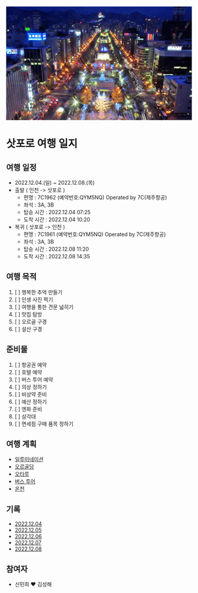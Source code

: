 ![img](https://github.com/hae92/20221204/blob/main/images/%EC%82%BF%ED%8F%AC%EB%A1%9C.jpg)
# 삿포로 여행 일지
## 여행 일정
- 2022.12.04.(일) ~ 2022.12.08.(목)
- 출발 ( 인천 -> 삿포로 )
   - 편명 : 7C1962 (예약번호:QYM5NQ) Operated by 7C(제주항공)
   - 좌석 : 3A, 3B
   - 탑승 시간 : 2022.12.04 07:25
   - 도착 시간 : 2022.12.04 10:20
- 복귀 ( 삿포로 -> 인천 )
   - 편명 : 7C1961 (예약번호:QYM5NQ) Operated by 7C(제주항공)
   - 좌석 : 3A, 3B
   - 탑승 시간 : 2022.12.08 11:20
   - 도착 시간 : 2022.12.08 14:35
## 여행 목적
1. [ ] 행복한 추억 만들기
2. [ ] 인생 사진 찍기
3. [ ] 여행을 통한 견문 넓히기
4. [ ] 맛집 탐방
5. [ ] 오르골 구경
6. [ ] 설산 구경
## 준비물
1. [ ] 항공권 예약
2. [ ] 호텔 예약
3. [ ] 버스 투어 예약
4. [ ] 의상 정하기
5. [ ] 비상약 준비
6. [ ] 예산 정하기
7. [ ] 엔화 준비
8. [ ] 삼각대
9. [ ] 면세점 구매 품목 정하기
## 여행 계획
- [일루미네이션](https://github.com/hae92/20221204/blob/main/destination/%EC%9D%BC%EB%A3%A8%EB%AF%B8%EB%84%A4%EC%9D%B4%EC%85%98.md)
- [오르골당](https://github.com/hae92/20221204/blob/main/destination/%EC%98%A4%EB%A5%B4%EA%B3%A8%EB%8B%B9.md)
- [오타루](https://github.com/hae92/20221204/blob/main/destination/%EC%98%A4%ED%83%80%EB%A3%A8.md)
- [버스 투어](https://github.com/hae92/20221204/blob/main/destination/%EB%B2%84%EC%8A%A4%20%ED%88%AC%EC%96%B4.md)
- [온천](https://github.com/hae92/20221204/blob/main/destination/%EC%98%A8%EC%B2%9C.md)
## 기록
- [2022.12.04](https://github.com/hae92/20221204/blob/main/history/2022.12.04.md)
- [2022.12.05](https://github.com/hae92/20221204/blob/main/history/2022.12.05.md)
- [2022.12.06](https://github.com/hae92/20221204/blob/main/history/2022.12.06.md)
- [2022.12.07](https://github.com/hae92/20221204/blob/main/history/2022.12.07.md)
- [2022.12.08](https://github.com/hae92/20221204/blob/main/history/2022.12.08.md)
## 참여자
- 신민희 ♥ 김성해




